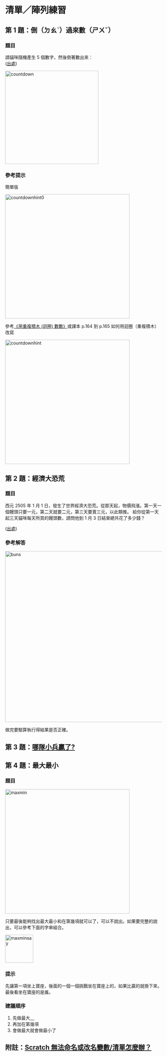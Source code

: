 # 清單／陣列練習

## 第 1 題：倒（ㄉㄠˋ）過來數（ㄕㄨˇ）

### 題目

請貓咪隨機產生 5 個數字，然後倒著數出來：  
([出處](https://web.archive.org/web/20211021082130/http://www.tcgs.tc.edu.tw:1218/ShowProblem?problemid=b001))

<img src="http://nandemoi.github.io/zl111/media/countdown.gif" alt="countdown" height="300"/>

### 參考提示

簡單版

<img src="http://nandemoi.github.io/zl111/media/countdownhint0.png" alt="countdownhint0" height="400"/>

參考[《用重複積木 (迴圈) 數󠇡數》](http://nandemoi.github.io/zl111/media/loop.gif)或課本 p.164 到 p.165 如何用迴圈（重複積木）改寫  

<img src="http://nandemoi.github.io/zl111/media/countdownhint.png" alt="countdownhint" height="400"/>

<br>  

## 第 2 題：經濟大恐荒

### 題目

西元 2505 年 1 月 1 日，發生了世界經濟大恐荒。從那天起，物價飛漲。第一天一個饅頭只要一元，第二天就要二元，第三天要賣三元，以此類推。
給你從第一天起三天貓咪每天所買的饅頭數，請問他到 1 月 3 日結束總共花了多少錢？  

([出處](https://zerojudge.tw/ShowProblem?problemid=b294))

### 參考解答

<img src="http://nandemoi.github.io/zl111/media/buns.png" alt="buns" height="550"/>

做完要驗算執行得結果是否正確。  

## 第 3 題：[哪隊小兵贏了?](https://nandemoi.github.io/zl111/bluered)

## 第 4 題：最大最小

### 題目

<img src="http://nandemoi.github.io/zl111/media/maxmin.png" alt="maxmin" height="400"/>

只要最後能夠找出最大最小和在第幾項就可以了，可以不說出。如果要完整的說出，可以參考下面的字串組合。

<img src="http://nandemoi.github.io/zl111/media/maxminsay.png" alt="maxminsay" height="90"/>

### 提示

先讓第一項坐上寶座，後面的一個一個挑戰坐在寶座上的，如果比贏的就換下來。最後看坐在寶座的是誰。

### 建議順序

1. 先做最大[　](http://nandemoi.github.io/zl111/media/maxminhint1.png)
2. 再加在第幾項
3. 會做最大就會做最小了

## 附註：[Scratch 無法命名或改名變數/清單怎麼辦？](https://nandemoi.github.io/zl111/scratchinput)